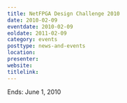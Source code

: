 ```yaml
---
title: NetFPGA Design Challenge 2010
date: 2010-02-09
eventdate: 2010-02-09
eoldate: 2011-02-09
category: events
posttype: news-and-events
location:
presenter:
website:
titlelink:
---
```


Ends: June 1, 2010
